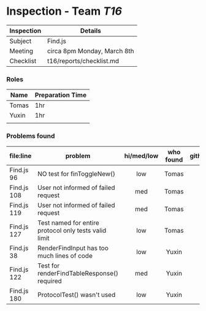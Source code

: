 # Inspection - Team *T16* 
 
| Inspection | Details |
| ----- | ----- |
| Subject | Find.js |
| Meeting | circa 8pm Monday, March 8th |
| Checklist | t16/reports/checklist.md |

### Roles

| Name | Preparation Time |
| ---- | ---- |
| Tomas | 1hr |
| Yuxin | 1hr |
|  |  |

### Problems found

| file:line | problem | hi/med/low | who found | github#  |
| --- | --- | :---: | :---: | --- |
| Find.js 96| NO test for finToggleNew() |low|Tomas | |
| Find.js 108 | User not informed of failed request |med |Tomas | |
| Find.js 119 | User not informed of failed request |med |Tomas | |
| Find.js 127 | Test named for entire protocol only tests valid limit| low | Tomas| |
| Find.js 38 | RenderFindInput has too much lines of code | low | Yuxin| |
| Find.js 122| Test for renderFindTableResponse() required |med| Yuxin | |
| Find.js 180| ProtocolTest() wasn't used |low| Yuxin | |



